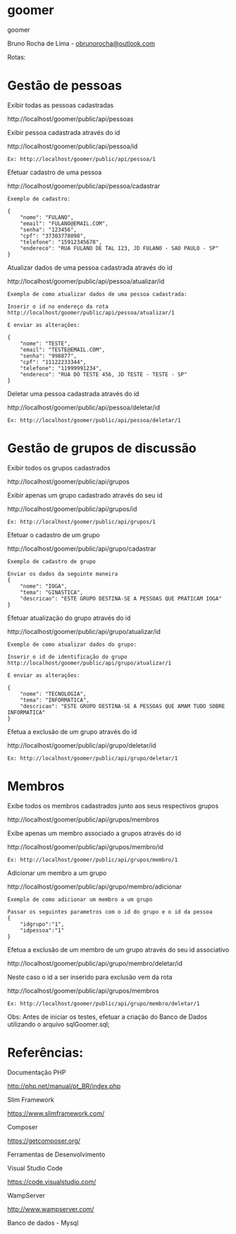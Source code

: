 # goomer
goomer

Bruno Rocha de Lima - obrunorocha@outlook.com

Rotas:

# Gestão de pessoas
Exibir todas as pessoas cadastradas

http://localhost/goomer/public/api/pessoas

Exibir pessoa cadastrada através do id

http://localhost/goomer/public/api/pessoa/id

	Ex: http://localhost/goomer/public/api/pessoa/1

Efetuar cadastro de uma pessoa

http://localhost/goomer/public/api/pessoa/cadastrar

	Exemplo de cadastro:

	{
		"nome": "FULANO",
		"email": "FULANO@EMAIL.COM",
		"senha": "123456",
		"cpf": "37303778098",
		"telefone": "15912345678",
		"endereco": "RUA FULANO DE TAL 123, JD FULANO - SAO PAULO - SP"
	}

Atualizar dados de uma pessoa cadastrada através do id

http://localhost/goomer/public/api/pessoa/atualizar/id

	Exemplo de como atualizar dados de uma pessoa cadastrada:

	Inserir o id no endereço da rota
	http://localhost/goomer/public/api/pessoa/atualizar/1

	E enviar as alterações:

	{
		"nome": "TESTE",
		"email": "TESTE@EMAIL.COM",
		"senha": "998877",
		"cpf": "11122233344",
		"telefone": "11999991234",
		"endereco": "RUA DO TESTE 456, JD TESTE - TESTE - SP"
	}

Deletar uma pessoa cadastrada através do id

http://localhost/goomer/public/api/pessoa/deletar/id

	Ex: http://localhost/goomer/public/api/pessoa/deletar/1

# Gestão de grupos de discussão

Exibir todos os grupos cadastrados

http://localhost/goomer/public/api/grupos

Exibir apenas um grupo cadastrado através do seu id

http://localhost/goomer/public/api/grupos/id

	Ex: http://localhost/goomer/public/api/grupos/1

Efetuar o cadastro de um grupo

http://localhost/goomer/public/api/grupo/cadastrar

	Exemplo de cadastro de grupo

	Enviar os dados da seguinte maneira
	{
		"nome": "IOGA",
		"tema": "GINASTICA",
		"descricao": "ESTE GRUPO DESTINA-SE A PESSOAS QUE PRATICAM IOGA"
	}

Efetuar atualização do grupo através do id

http://localhost/goomer/public/api/grupo/atualizar/id

	Exemplo de como atualizar dados do grupo:
	
	Inserir o id de identificação do grupo
	http://localhost/goomer/public/api/grupo/atualizar/1
	
	E enviar as alterações:
	
	{
		"nome": "TECNOLOGIA",
		"tema": "INFORMATICA",
		"descricao": "ESTE GRUPO DESTINA-SE A PESSOAS QUE AMAM TUDO SOBRE INFORMATICA"
	}

Efetua a exclusão de um grupo através do id

http://localhost/goomer/public/api/grupo/deletar/id

	Ex: http://localhost/goomer/public/api/grupo/deletar/1
  
# Membros

Exibe todos os membros cadastrados junto aos seus respectivos grupos

http://localhost/goomer/public/api/grupos/membros

Exibe apenas um membro associado a grupos através do id

http://localhost/goomer/public/api/grupos/membro/id

	Ex: http://localhost/goomer/public/api/grupos/membro/1

Adicionar um membro a um grupo

http://localhost/goomer/public/api/grupo/membro/adicionar

	Exemplo de como adicionar um membro a um grupo
	
	Passar os seguintes parametros com o id do grupo e o id da pessoa
	{
		"idgrupo":"1",
		"idpessoa":"1"
    }

Efetua a exclusão de um membro de um grupo através do seu id associativo

http://localhost/goomer/public/api/grupo/membro/deletar/id

Neste caso o id a ser inserido para exclusão vem da rota 

http://localhost/goomer/public/api/grupos/membros 

	Ex: http://localhost/goomer/public/api/grupo/membro/deletar/1

Obs: Antes de iniciar os testes, efetuar a criação do Banco de Dados utilizando o arquivo sqlGoomer.sql;

# Referências:

Documentação PHP

http://php.net/manual/pt_BR/index.php

Slim Framework

https://www.slimframework.com/

Composer

https://getcomposer.org/

Ferramentas de Desenvolvimento 

Visual Studio Code

https://code.visualstudio.com/

WampServer

http://www.wampserver.com/

Banco de dados - Mysql
